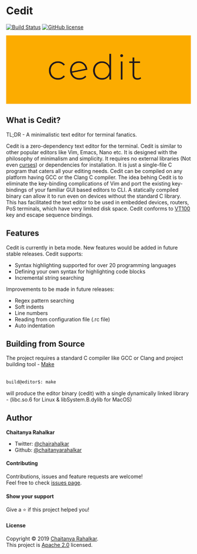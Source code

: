 # Cedit
[![Build Status](https://travis-ci.org/chaitanyarahalkar/Cedit.svg?branch=master)](https://travis-ci.org/chaitanyarahalkar/Cedit)
[![GitHub license](https://img.shields.io/github/license/chaitanyarahalkar/Cedit)](https://github.com/chaitanyarahalkar/Cedit/blob/master/LICENSE)

![Cedit](cedit.png)

## What is Cedit? 

TL;DR - A minimalistic text editor for terminal fanatics. 

Cedit is a zero-dependency text editor for the terminal. Cedit is similar to other popular editors like Vim, Emacs, Nano etc. It is designed with the philosophy of minimalism and simplicity. It requires no external libraries (Not even [curses](https://en.wikipedia.org/wiki/Curses_(programming_library))) or dependencies for installation. It is just a single-file C program that caters all your editing needs. Cedit can be compiled on any platform having GCC or the Clang C compiler. The idea behing Cedit is to eliminate the key-binding complications of Vim and port the existing key-bindings of your familiar GUI based editors to CLI. A statically compiled binary can allow it to run even on devices without the standard C library. This has facilitated the text editor to be used in embedded devices, routers, PoS terminals, which have very limited disk space. Cedit conforms to [VT100](https://vt100.net) key and escape sequence bindings. 

## Features

Cedit is currently in beta mode. New features would be added in future stable releases.
Cedit supports:

- Syntax highlighting supported for over 20 programming languages
- Defining your own syntax for highlighting code blocks
- Incremental string searching

Improvements to be made in future releases:

- Regex pattern searching
- Soft indents
- Line numbers
- Reading from configuration file (.rc file)
- Auto indentation

## Building from Source

The project requires a standard C compiler like GCC or Clang and project building tool - [Make](https://www.gnu.org/software/make/)

```bash

build@editor$: make

```

will produce the editor binary (cedit) with a single dynamically linked library - (libc.so.6 for Linux & libSystem.B.dylib for MacOS)


## Author

 **Chaitanya Rahalkar**

* Twitter: [@chairahalkar](https://twitter.com/chairahalkar)
* Github: [@chaitanyarahalkar](https://github.com/chaitanyarahalkar)

#### Contributing

Contributions, issues and feature requests are welcome!<br />Feel free to check [issues page](https://github.com/chaitanyarahalkar/Cedit/issues).

#### Show your support

Give a ⭐️ if this project helped you!

#### License

Copyright © 2019 [Chaitanya Rahalkar](https://github.com/chaitanyarahalkar).<br />
This project is [Apache 2.0](https://github.com/chaitanyarahalkar/Cedit/blob/master/LICENSE) licensed.
